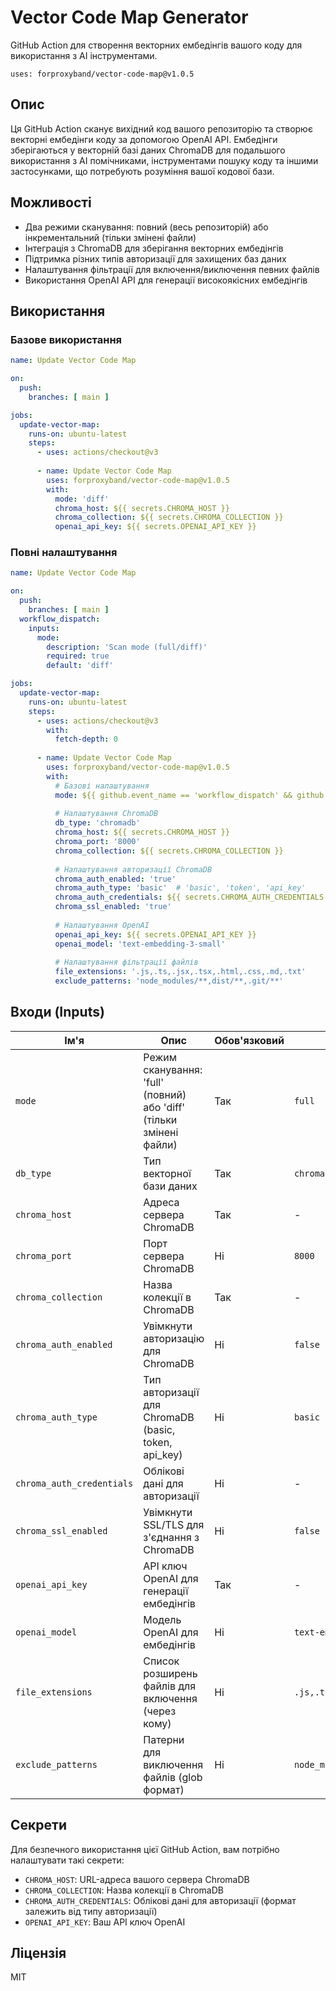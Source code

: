 # Vector Code Map Generator

GitHub Action для створення векторних ембедінгів вашого коду для використання з AI інструментами.

```uses: forproxyband/vector-code-map@v1.0.5```

## Опис

Ця GitHub Action сканує вихідний код вашого репозиторію та створює векторні ембедінги коду за допомогою OpenAI API. Ембедінги зберігаються у векторній базі даних ChromaDB для подальшого використання з AI помічниками, інструментами пошуку коду та іншими застосунками, що потребують розуміння вашої кодової бази.

## Можливості

- Два режими сканування: повний (весь репозиторій) або інкрементальний (тільки змінені файли)
- Інтеграція з ChromaDB для зберігання векторних ембедінгів
- Підтримка різних типів авторизації для захищених баз даних
- Налаштування фільтрації для включення/виключення певних файлів
- Використання OpenAI API для генерації високоякісних ембедінгів

## Використання

### Базове використання

```yaml
name: Update Vector Code Map

on:
  push:
    branches: [ main ]

jobs:
  update-vector-map:
    runs-on: ubuntu-latest
    steps:
      - uses: actions/checkout@v3
      
      - name: Update Vector Code Map
        uses: forproxyband/vector-code-map@v1.0.5
        with:
          mode: 'diff'
          chroma_host: ${{ secrets.CHROMA_HOST }}
          chroma_collection: ${{ secrets.CHROMA_COLLECTION }}
          openai_api_key: ${{ secrets.OPENAI_API_KEY }}
```

### Повні налаштування

```yaml
name: Update Vector Code Map

on:
  push:
    branches: [ main ]
  workflow_dispatch:
    inputs:
      mode:
        description: 'Scan mode (full/diff)'
        required: true
        default: 'diff'

jobs:
  update-vector-map:
    runs-on: ubuntu-latest
    steps:
      - uses: actions/checkout@v3
        with:
          fetch-depth: 0
      
      - name: Update Vector Code Map
        uses: forproxyband/vector-code-map@v1.0.5
        with:
          # Базові налаштування
          mode: ${{ github.event_name == 'workflow_dispatch' && github.event.inputs.mode || 'diff' }}
          
          # Налаштування ChromaDB
          db_type: 'chromadb'
          chroma_host: ${{ secrets.CHROMA_HOST }}
          chroma_port: '8000'
          chroma_collection: ${{ secrets.CHROMA_COLLECTION }}
          
          # Налаштування авторизації ChromaDB
          chroma_auth_enabled: 'true'
          chroma_auth_type: 'basic'  # 'basic', 'token', 'api_key'
          chroma_auth_credentials: ${{ secrets.CHROMA_AUTH_CREDENTIALS }}
          chroma_ssl_enabled: 'true'
          
          # Налаштування OpenAI
          openai_api_key: ${{ secrets.OPENAI_API_KEY }}
          openai_model: 'text-embedding-3-small'
          
          # Налаштування фільтрації файлів
          file_extensions: '.js,.ts,.jsx,.tsx,.html,.css,.md,.txt'
          exclude_patterns: 'node_modules/**,dist/**,.git/**'
```

## Входи (Inputs)

| Ім'я | Опис | Обов'язковий | За замовчуванням |
|------|------|-------------|------------------|
| `mode` | Режим сканування: 'full' (повний) або 'diff' (тільки змінені файли) | Так | `full` |
| `db_type` | Тип векторної бази даних | Так | `chromadb` |
| `chroma_host` | Адреса сервера ChromaDB | Так | - |
| `chroma_port` | Порт сервера ChromaDB | Ні | `8000` |
| `chroma_collection` | Назва колекції в ChromaDB | Так | - |
| `chroma_auth_enabled` | Увімкнути авторизацію для ChromaDB | Ні | `false` |
| `chroma_auth_type` | Тип авторизації для ChromaDB (basic, token, api_key) | Ні | `basic` |
| `chroma_auth_credentials` | Облікові дані для авторизації | Ні | - |
| `chroma_ssl_enabled` | Увімкнути SSL/TLS для з'єднання з ChromaDB | Ні | `false` |
| `openai_api_key` | API ключ OpenAI для генерації ембедінгів | Так | - |
| `openai_model` | Модель OpenAI для ембедінгів | Ні | `text-embedding-3-small` |
| `file_extensions` | Список розширень файлів для включення (через кому) | Ні | `.js,.ts,.jsx,.tsx,.html,.css,.md,.txt` |
| `exclude_patterns` | Патерни для виключення файлів (glob формат) | Ні | `node_modules/**,dist/**,.git/**` |

## Секрети

Для безпечного використання цієї GitHub Action, вам потрібно налаштувати такі секрети:

- `CHROMA_HOST`: URL-адреса вашого сервера ChromaDB
- `CHROMA_COLLECTION`: Назва колекції в ChromaDB
- `CHROMA_AUTH_CREDENTIALS`: Облікові дані для авторизації (формат залежить від типу авторизації)
- `OPENAI_API_KEY`: Ваш API ключ OpenAI

## Ліцензія

MIT
